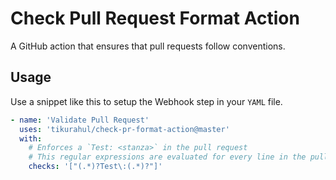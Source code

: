 # Check Pull Request Format Action

A GitHub action that ensures that pull requests follow conventions.

## Usage

Use a snippet like this to setup the Webhook step in your `YAML` file.

```yaml
- name: 'Validate Pull Request'
  uses: 'tikurahul/check-pr-format-action@master'
  with:
    # Enforces a `Test: <stanza>` in the pull request
    # This regular expressions are evaluated for every line in the pull request body.
    checks: '["(.*)?Test\:(.*)?"]'
```
